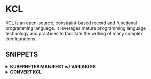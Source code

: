 # KCL

KCL is an open-source, constraint-based record and functional programming language. It leverages mature programming language technology and practices to facilitate the writing of many complex configurations.

## SNIPPETS

<details><summary><b>KUBERNETES MANIFEST w/ VARIABLES</b></summary>

```bash
cat <<EOF > deployment.k
_project="opsat-gitlab-receiver"
_registry = "scr.cd43.sthings-pve.labul.sva.de"
_repository = "opsat"
_image = "opsat-gitlab-receiver-08556b153acb3834815dbeff6e71babf"
_tag = "5539da4ccba34231bd8518776b177985d1cb37508b0c56257f0d97fe31bc7a1e"
_label = "opsat"

apiVersion = "apps/v1"
kind = "Deployment"
metadata = {
    name = "${_project}"
    labels.app = "${_label}"
}
spec = {
    replicas = 1
    selector.matchLabels = metadata.labels
    template.metadata.labels = metadata.labels
    template.spec.containers = [
        {
            name = metadata.name
            image = "${_registry}/${_repository}/${_image}:${_tag}"
            ports = [{ containerPort = 80 }]
        }
    ]
}
EOF
```

</details>

<details><summary><b>CONVERT KCL</b></summary>

```bash
kcl deployment.k # JUST RENDER
kcl deployment.k -o deployment.yaml # OUTPUT TO FILE
kcl deployment.k | kubectl apply -f - # APPLY TO CLUSTER
```

</details>
